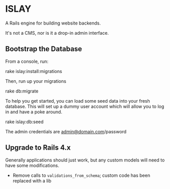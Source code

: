 # ISLAY

A Rails engine for building website backends.

It's not a CMS, nor is it a drop-in admin interface.

## Bootstrap the Database

From a console, run:

  rake islay:install:migrations

Then, run up your migrations

  rake db:migrate

To help you get started, you can load some seed data into your fresh database. This will set up a dummy user account which will allow you to log in and have a poke around.

  rake islay:db:seed

The admin credentials are admin@domain.com/password

## Upgrade to Rails 4.x

Generally applications should just work, but any custom models will need to have some modifications.

* Remove calls to `validations_from_schema`; custom code has been replaced with a lib

